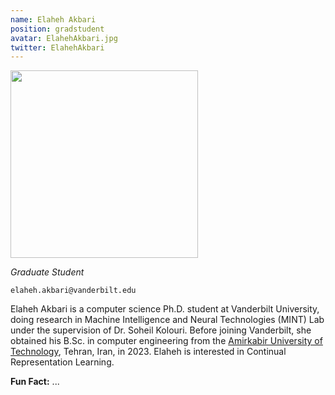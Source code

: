 ```yaml
---
name: Elaheh Akbari
position: gradstudent
avatar: ElahehAkbari.jpg
twitter: ElahehAkbari
---
```


<img width="300" src="{{site.baseurl}}/images/people/{{page.avatar}}" data-action="zoom">

_Graduate Student_<br>

<i class="fa fa-envelope-o"></i> `elaheh.akbari@vanderbilt.edu`

Elaheh Akbari is a computer science Ph.D. student at Vanderbilt University, doing research in Machine Intelligence and Neural Technologies (MINT) Lab under the supervision of Dr. Soheil Kolouri. Before joining Vanderbilt, she obtained his B.Sc. in computer engineering from the [Amirkabir University of Technology](https://aut.ac.ir/en), Tehran, Iran, in 2023. Elaheh is interested in Continual Representation Learning.

**Fun Fact:** ...

